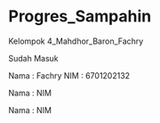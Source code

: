 # Progres_Sampahin
Kelompok 4_Mahdhor_Baron_Fachry

Sudah Masuk

Nama : Fachry
NIM : 6701202132


Nama : 
NIM


Nama : 
NIM
